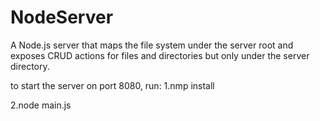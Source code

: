 # NodeServer
A Node.js server that maps the file system under the server root and exposes CRUD actions for files and directories but only under the server directory.

to start the server on port 8080, run:
1.nmp install

2.node main.js


